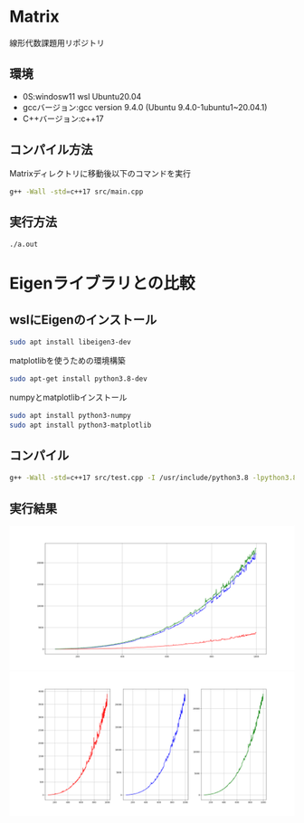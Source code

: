 # Matrix
線形代数課題用リポジトリ
## 環境
* 0S:windosw11 wsl Ubuntu20.04
* gccバージョン:gcc version 9.4.0 (Ubuntu 9.4.0-1ubuntu1~20.04.1) 
* C++バージョン:c++17
## コンパイル方法
Matrixディレクトリに移動後以下のコマンドを実行
```bash
g++ -Wall -std=c++17 src/main.cpp
```
## 実行方法
```bash
./a.out
```
# Eigenライブラリとの比較
## wslにEigenのインストール
```bash
sudo apt install libeigen3-dev
```
matplotlibを使うための環境構築
```bash
sudo apt-get install python3.8-dev
```
numpyとmatplotlibインストール
```bash
sudo apt install python3-numpy
sudo apt install python3-matplotlib
```
## コンパイル
```bash
g++ -Wall -std=c++17 src/test.cpp -I /usr/include/python3.8 -lpython3.8 -O3
```
## 実行結果
![fig1](images/m1000_fig1.png)
![fig2](images/m1000_fig2.png)
